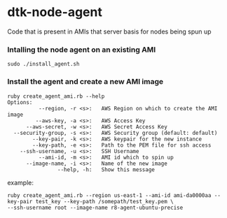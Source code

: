dtk-node-agent
==============

Code that is present in AMIs that server basis for nodes being spun up

### Intalling the node agent on an existing AMI
`sudo ./install_agent.sh`

### Install the agent and create a new AMI image
```
ruby create_agent_ami.rb --help    
Options:
          --region, -r <s>:   AWS Region on which to create the AMI image
         --aws-key, -a <s>:   AWS Access Key
      --aws-secret, -w <s>:   AWS Secret Access Key
  --security-group, -s <s>:   AWS Security group (default: default)
        --key-pair, -k <s>:   AWS keypair for the new instance
        --key-path, -e <s>:   Path to the PEM file for ssh access
    --ssh-username, -u <s>:   SSH Username
          --ami-id, -m <s>:   AMI id which to spin up
      --image-name, -i <s>:   Name of the new image
                --help, -h:   Show this message
```

example:  
```
ruby create_agent_ami.rb --region us-east-1 --ami-id ami-da0000aa --key-pair test_key --key-path /somepath/test_key.pem \
--ssh-username root --image-name r8-agent-ubuntu-precise
```
 


